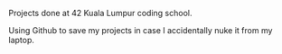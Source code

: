 Projects done at 42 Kuala Lumpur coding school.

Using Github to save my projects in case I accidentally nuke it from my laptop.
